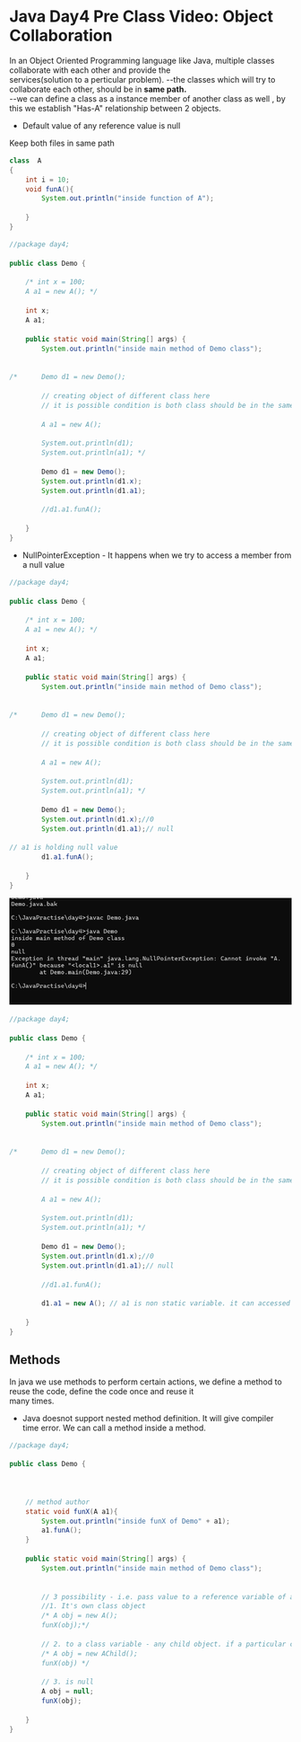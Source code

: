 # Java Day4 Pre Class Video: Object Collaboration

In an Object Oriented Programming language like Java, multiple classes collaborate with each other and provide the  
services(solution to a perticular problem).
--the classes which will try to collaborate each other, should be in **same path.**  
--we can define a class as a instance member of another class as well , by this we establish "Has-A" relationship between 2
objects.  



* Default value of any reference value is null

Keep both files in same path
```java
class  A
{
	int i = 10;
	void funA(){
		System.out.println("inside function of A");
		
	}
}

```



```java
//package day4;

public class Demo {

	/* int x = 100;
	A a1 = new A(); */

	int x;
	A a1;

    public static void main(String[] args) {
        System.out.println("inside main method of Demo class");


/*		Demo d1 = new Demo();
		
		// creating object of different class here
		// it is possible condition is both class should be in the same path

		A a1 = new A();

		System.out.println(d1);
		System.out.println(a1); */
		
		Demo d1 = new Demo();
		System.out.println(d1.x);
		System.out.println(d1.a1);

		//d1.a1.funA();

    }
}
```

* NullPointerException - It happens when we try to access a member from a null value

```java
//package day4;

public class Demo {

	/* int x = 100;
	A a1 = new A(); */

	int x;
	A a1;

    public static void main(String[] args) {
        System.out.println("inside main method of Demo class");


/*		Demo d1 = new Demo();
		
		// creating object of different class here
		// it is possible condition is both class should be in the same path

		A a1 = new A();

		System.out.println(d1);
		System.out.println(a1); */
		
		Demo d1 = new Demo();
		System.out.println(d1.x);//0
		System.out.println(d1.a1);// null

// a1 is holding null value
		d1.a1.funA();

    }
}
```

![alt text](image-7.png)


```java
//package day4;

public class Demo {

	/* int x = 100;
	A a1 = new A(); */

	int x;
	A a1;

    public static void main(String[] args) {
        System.out.println("inside main method of Demo class");


/*		Demo d1 = new Demo();
		
		// creating object of different class here
		// it is possible condition is both class should be in the same path

		A a1 = new A();

		System.out.println(d1);
		System.out.println(a1); */
		
		Demo d1 = new Demo();
		System.out.println(d1.x);//0
		System.out.println(d1.a1);// null

		//d1.a1.funA();

		d1.a1 = new A(); // a1 is non static variable. it can accessed by d1.a1

    }
}
```


## Methods

In java we use methods to perform certain actions, we define a method to reuse the code, define the code once and reuse it  
many times.

* Java doesnot support nested method definition. It will give compiler time error. We can call a method inside a method.


```java
//package day4;

public class Demo {


	
	// method author
	static void funX(A a1){
		System.out.println("inside funX of Demo" + a1);
		a1.funA();
	}

    public static void main(String[] args) {
        System.out.println("inside main method of Demo class");


		// 3 possibility - i.e. pass value to a reference variable of a class
		//1. It's own class object
		/* A obj = new A();
		funX(obj);*/

		// 2. to a class variable - any child object. if a particular class is a child of A class
		/* A obj = new AChild();
		funX(obj) */

		// 3. is null
		A obj = null;
		funX(obj);
		
    }
}
```

